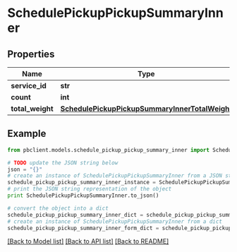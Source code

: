 # SchedulePickupPickupSummaryInner


## Properties
Name | Type | Description | Notes
------------ | ------------- | ------------- | -------------
**service_id** | **str** |  | [optional] 
**count** | **int** |  | [optional] 
**total_weight** | [**SchedulePickupPickupSummaryInnerTotalWeight**](SchedulePickupPickupSummaryInnerTotalWeight.md) |  | [optional] 

## Example

```python
from pbclient.models.schedule_pickup_pickup_summary_inner import SchedulePickupPickupSummaryInner

# TODO update the JSON string below
json = "{}"
# create an instance of SchedulePickupPickupSummaryInner from a JSON string
schedule_pickup_pickup_summary_inner_instance = SchedulePickupPickupSummaryInner.from_json(json)
# print the JSON string representation of the object
print SchedulePickupPickupSummaryInner.to_json()

# convert the object into a dict
schedule_pickup_pickup_summary_inner_dict = schedule_pickup_pickup_summary_inner_instance.to_dict()
# create an instance of SchedulePickupPickupSummaryInner from a dict
schedule_pickup_pickup_summary_inner_form_dict = schedule_pickup_pickup_summary_inner.from_dict(schedule_pickup_pickup_summary_inner_dict)
```
[[Back to Model list]](../README.md#documentation-for-models) [[Back to API list]](../README.md#documentation-for-api-endpoints) [[Back to README]](../README.md)


